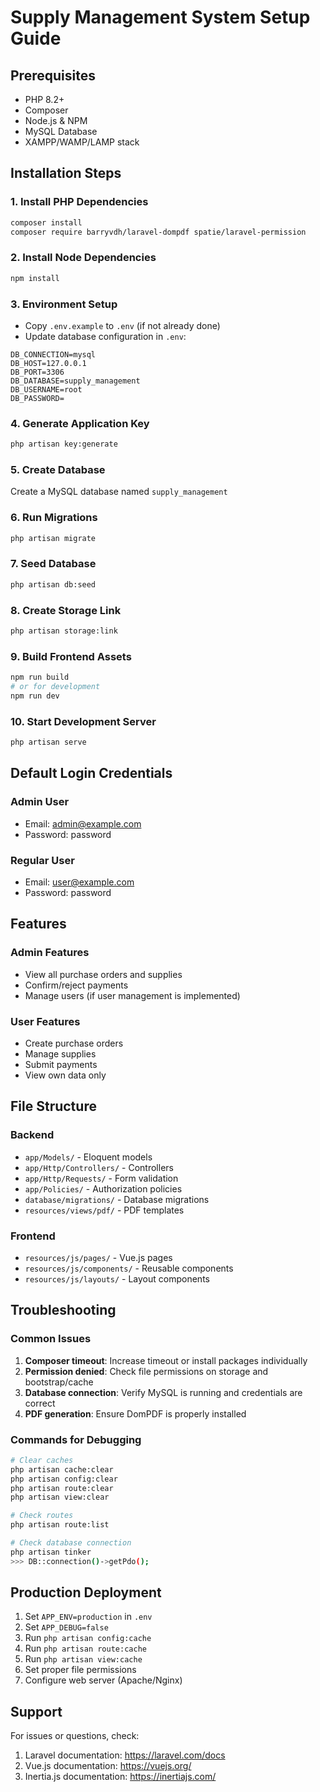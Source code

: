 # Supply Management System Setup Guide

## Prerequisites
- PHP 8.2+
- Composer
- Node.js & NPM
- MySQL Database
- XAMPP/WAMP/LAMP stack

## Installation Steps

### 1. Install PHP Dependencies
```bash
composer install
composer require barryvdh/laravel-dompdf spatie/laravel-permission
```

### 2. Install Node Dependencies
```bash
npm install
```

### 3. Environment Setup
- Copy `.env.example` to `.env` (if not already done)
- Update database configuration in `.env`:
```
DB_CONNECTION=mysql
DB_HOST=127.0.0.1
DB_PORT=3306
DB_DATABASE=supply_management
DB_USERNAME=root
DB_PASSWORD=
```

### 4. Generate Application Key
```bash
php artisan key:generate
```

### 5. Create Database
Create a MySQL database named `supply_management`

### 6. Run Migrations
```bash
php artisan migrate
```

### 7. Seed Database
```bash
php artisan db:seed
```

### 8. Create Storage Link
```bash
php artisan storage:link
```

### 9. Build Frontend Assets
```bash
npm run build
# or for development
npm run dev
```

### 10. Start Development Server
```bash
php artisan serve
```

## Default Login Credentials

### Admin User
- Email: admin@example.com
- Password: password

### Regular User
- Email: user@example.com
- Password: password

## Features

### Admin Features
- View all purchase orders and supplies
- Confirm/reject payments
- Manage users (if user management is implemented)

### User Features
- Create purchase orders
- Manage supplies
- Submit payments
- View own data only

## File Structure

### Backend
- `app/Models/` - Eloquent models
- `app/Http/Controllers/` - Controllers
- `app/Http/Requests/` - Form validation
- `app/Policies/` - Authorization policies
- `database/migrations/` - Database migrations
- `resources/views/pdf/` - PDF templates

### Frontend
- `resources/js/pages/` - Vue.js pages
- `resources/js/components/` - Reusable components
- `resources/js/layouts/` - Layout components

## Troubleshooting

### Common Issues

1. **Composer timeout**: Increase timeout or install packages individually
2. **Permission denied**: Check file permissions on storage and bootstrap/cache
3. **Database connection**: Verify MySQL is running and credentials are correct
4. **PDF generation**: Ensure DomPDF is properly installed

### Commands for Debugging
```bash
# Clear caches
php artisan cache:clear
php artisan config:clear
php artisan route:clear
php artisan view:clear

# Check routes
php artisan route:list

# Check database connection
php artisan tinker
>>> DB::connection()->getPdo();
```

## Production Deployment

1. Set `APP_ENV=production` in `.env`
2. Set `APP_DEBUG=false`
3. Run `php artisan config:cache`
4. Run `php artisan route:cache`
5. Run `php artisan view:cache`
6. Set proper file permissions
7. Configure web server (Apache/Nginx)

## Support

For issues or questions, check:
1. Laravel documentation: https://laravel.com/docs
2. Vue.js documentation: https://vuejs.org/
3. Inertia.js documentation: https://inertiajs.com/
